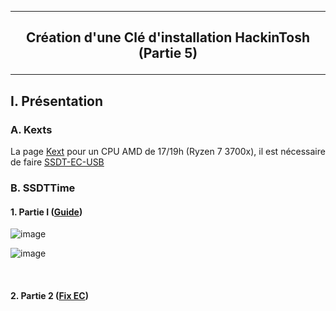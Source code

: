 --------------------------------------------------------------------------------------------------------------------------
## <p align='center'> Création d'une Clé d'installation HackinTosh (Partie 5) </p>

--------------------------------------------------------------------------------------------------------------------------
## I. Présentation
### A. Kexts
La page [Kext](https://dortania.github.io/OpenCore-Install-Guide/ktext.html#desktop) pour un CPU AMD de 17/19h (Ryzen 7 3700x), il est nécessaire de faire [SSDT-EC-USB](https://dortania.github.io/Getting-Started-With-ACPI/Universal/ec-fix.html)

### B. SSDTTime
#### 1. Partie I ([Guide](https://dortania.github.io/Getting-Started-With-ACPI/ssdt-methods/ssdt-easy.html))

![image](https://github.com/user-attachments/assets/7b1503dc-9b06-46fe-b8ef-cbbf55212099)

![image](https://github.com/user-attachments/assets/7d189d10-e5d2-4895-8881-194b8017a191)


<br />

#### 2. Partie 2 ([Fix EC](https://dortania.github.io/Getting-Started-With-ACPI/Universal/ec-methods/ssdttime.html))




